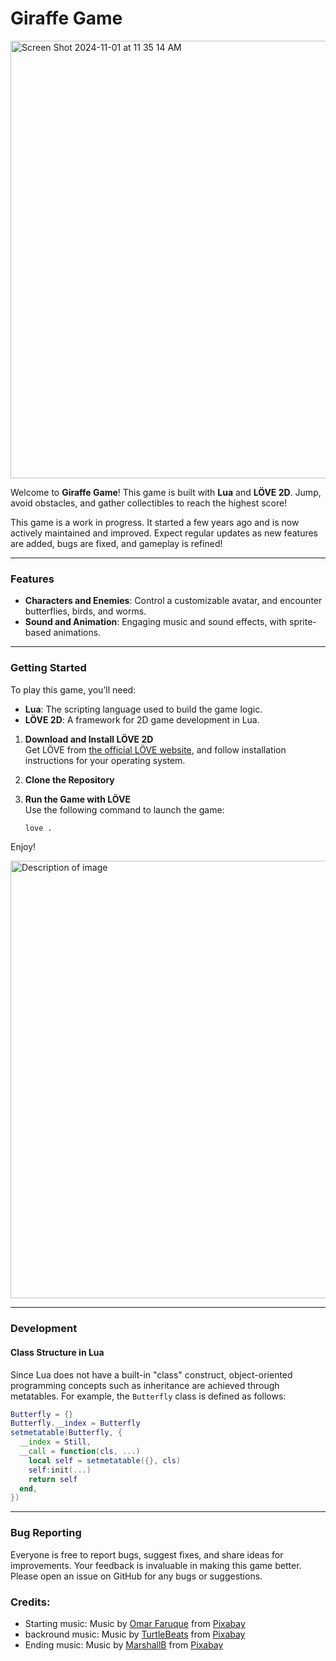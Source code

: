 # **Giraffe Game**
<img width="700" alt="Screen Shot 2024-11-01 at 11 35 14 AM" src="https://github.com/user-attachments/assets/0730e38e-c484-4d63-8448-96a6149199ee">

Welcome to **Giraffe Game**! This game is built with **Lua** and **LÖVE 2D**. Jump, avoid obstacles, and gather collectibles to reach the highest score!

This game is a work in progress. It started a few years ago and is now actively maintained and improved. Expect regular updates as new features are added, bugs are fixed, and gameplay is refined!

---

### Features
- **Characters and Enemies**: Control a customizable avatar, and encounter butterflies, birds, and worms.
- **Sound and Animation**: Engaging music and sound effects, with sprite-based animations.
---

### Getting Started

To play this game, you’ll need:
- **Lua**: The scripting language used to build the game logic.
- **LÖVE 2D**: A framework for 2D game development in Lua.

1. **Download and Install LÖVE 2D**  
   Get LÖVE from [the official LÖVE website](https://love2d.org/), and follow installation instructions for your operating system.

2. **Clone the Repository**
3. **Run the Game with LÖVE**  
   Use the following command to launch the game:
   ```bash
   love .

Enjoy!

<img src="https://github.com/user-attachments/assets/642c23f4-c85e-46a9-bfc1-297e7ee7885d" alt="Description of image" width="700"/>

---
### Development

#### Class Structure in Lua

Since Lua does not have a built-in "class" construct, object-oriented programming concepts such as inheritance are achieved through metatables. For example, the `Butterfly` class is defined as follows:


```lua
Butterfly = {}
Butterfly.__index = Butterfly
setmetatable(Butterfly, {
  __index = Still,
  __call = function(cls, ...)
    local self = setmetatable({}, cls)
    self:init(...)
    return self
  end,
})
```
---

### Bug Reporting
Everyone is free to report bugs, suggest fixes, and share ideas for improvements. Your feedback is invaluable in making this game better.
Please open an issue on GitHub for any bugs or suggestions.

### Credits:
* Starting music:
Music by <a href="https://pixabay.com/users/desifreemusic-28163210/?utm_source=link-attribution&utm_medium=referral&utm_campaign=music&utm_content=243043">Omar Faruque</a> from <a href="https://pixabay.com//?utm_source=link-attribution&utm_medium=referral&utm_campaign=music&utm_content=243043">Pixabay</a>
* backround music:
Music by <a href="https://pixabay.com/users/turtlebeats-46526702/?utm_source=link-attribution&utm_medium=referral&utm_campaign=music&utm_content=251696">TurtleBeats</a> from <a href="https://pixabay.com/music//?utm_source=link-attribution&utm_medium=referral&utm_campaign=music&utm_content=251696">Pixabay</a>
* Ending music:
 Music by <a href="https://pixabay.com/users/marshallb-7250253/?utm_source=link-attribution&utm_medium=referral&utm_campaign=music&utm_content=12023">MarshallB</a> from <a href="https://pixabay.com/music//?utm_source=link-attribution&utm_medium=referral&utm_campaign=music&utm_content=12023">Pixabay</a>



